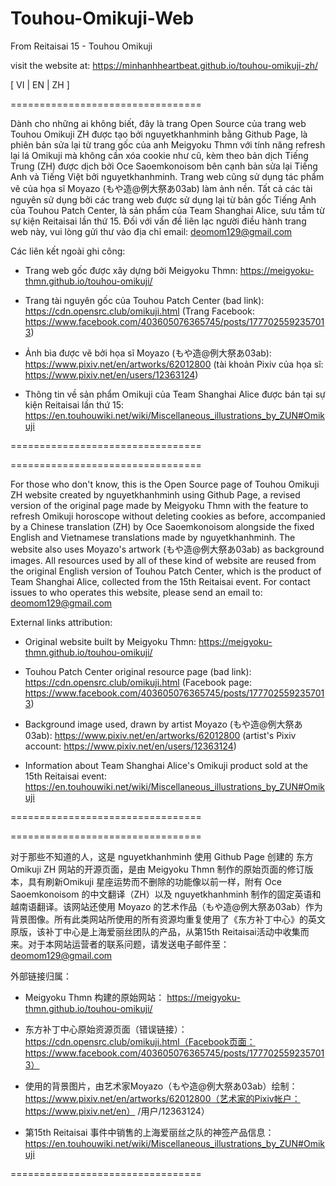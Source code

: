 # Touhou-Omikuji-Web
From Reitaisai 15 - Touhou Omikuji

visit the website at: https://minhanhheartbeat.github.io/touhou-omikuji-zh/

[ VI | EN | ZH ]

=================================

Dành cho những ai không biết, đây là trang Open Source của trang web Touhou Omikuji ZH được tạo bởi nguyetkhanhminh bằng Github Page, là phiên bản sửa lại từ trang gốc của anh Meigyoku Thmn với tính năng refresh lại lá Omikuji mà không cần xóa cookie như cũ, kèm theo bản dịch Tiếng Trung (ZH) được dịch bởi Oce Saoemkonoisom bên cạnh bản sửa lại Tiếng Anh và Tiếng Việt bởi nguyetkhanhminh. Trang web cũng sử dụng tác phẩm vẽ của họa sĩ Moyazo (もや造@例大祭あ03ab) làm ảnh nền. Tất cả các tài nguyên sử dụng bởi các trang web được sử dụng lại từ bản gốc Tiếng Anh của Touhou Patch Center, là sản phẩm của Team Shanghai Alice, sưu tầm từ sự kiện Reitaisai lần thứ 15. Đối với vấn đề liên lạc người điều hành trang web này, vui lòng gửi thư vào địa chỉ email: deomom129@gmail.com

Các liên kết ngoài ghi công:

- Trang web gốc được xây dựng bởi Meigyoku Thmn:
https://meigyoku-thmn.github.io/touhou-omikuji/

- Trang tài nguyên gốc của Touhou Patch Center (bad link):
https://cdn.opensrc.club/omikuji.html (Trang Facebook: https://www.facebook.com/403605076365745/posts/1777025592357013)

- Ảnh bìa được vẽ bởi họa sĩ Moyazo (もや造@例大祭あ03ab):
https://www.pixiv.net/en/artworks/62012800 (tài khoản Pixiv của họa sĩ: https://www.pixiv.net/en/users/12363124)

- Thông tin về sản phẩm Omikuji của Team Shanghai Alice được bán tại sự kiện Reitaisai lần thứ 15:
https://en.touhouwiki.net/wiki/Miscellaneous_illustrations_by_ZUN#Omikuji

=================================



=================================

For those who don't know, this is the Open Source page of Touhou Omikuji ZH website created by nguyetkhanhminh using Github Page, a revised version of the original page made by Meigyoku Thmn with the feature to refresh Omikuji horoscope without deleting cookies as before, accompanied by a Chinese translation (ZH) by Oce Saoemkonoisom alongside the fixed English and Vietnamese translations made by nguyetkhanhminh. The website also uses Moyazo's artwork (もや造@例大祭あ03ab) as background images. All resources used by all of these kind of website are reused from the original English version of Touhou Patch Center, which is the product of Team Shanghai Alice, collected from the 15th Reitaisai event. For contact issues to who operates this website, please send an email to: deomom129@gmail.com

External links attribution:

- Original website built by Meigyoku Thmn:
https://meigyoku-thmn.github.io/touhou-omikuji/

- Touhou Patch Center original resource page (bad link):
https://cdn.opensrc.club/omikuji.html (Facebook page: https://www.facebook.com/403605076365745/posts/1777025592357013)

- Background image used, drawn by artist Moyazo (もや造@例大祭あ03ab):
https://www.pixiv.net/en/artworks/62012800 (artist's Pixiv account: https://www.pixiv.net/en/users/12363124)

- Information about Team Shanghai Alice's Omikuji product sold at the 15th Reitaisai event:
https://en.touhouwiki.net/wiki/Miscellaneous_illustrations_by_ZUN#Omikuji

=================================




=================================

对于那些不知道的人，这是 nguyetkhanhminh 使用 Github Page 创建的 东方 Omikuji ZH 网站的开源页面，是由 Meigyoku Thmn 制作的原始页面的修订版本，具有刷新Omikuji 星座运势而不删除的功能像以前一样，附有 Oce Saoemkonoisom 的中文翻译（ZH）以及 nguyetkhanhminh 制作的固定英语和越南语翻译。该网站还使用 Moyazo 的艺术作品（もや造@例大祭あ03ab）作为背景图像。所有此类网站所使用的所有资源均重复使用了《东方补丁中心》的英文原版，该补丁中心是上海爱丽丝团队的产品，从第15th Reitaisai活动中收集而来。对于本网站运营者的联系问题，请发送电子邮件至：deomom129@gmail.com

外部链接归属：

- Meigyoku Thmn 构建的原始网站：
https://meigyoku-thmn.github.io/touhou-omikuji/

- 东方补丁中心原始资源页面（错误链接）：
https://cdn.opensrc.club/omikuji.html（Facebook页面：https://www.facebook.com/403605076365745/posts/1777025592357013）

- 使用的背景图片，由艺术家Moyazo（もや造@例大祭あ03ab）绘制：
https://www.pixiv.net/en/artworks/62012800（艺术家的Pixiv帐户：https://www.pixiv.net/en） /用户/12363124）

- 第15th Reitaisai 事件中销售的上海爱丽丝之队的神签产品信息：
https://en.touhouwiki.net/wiki/Miscellaneous_illustrations_by_ZUN#Omikuji

=================================


